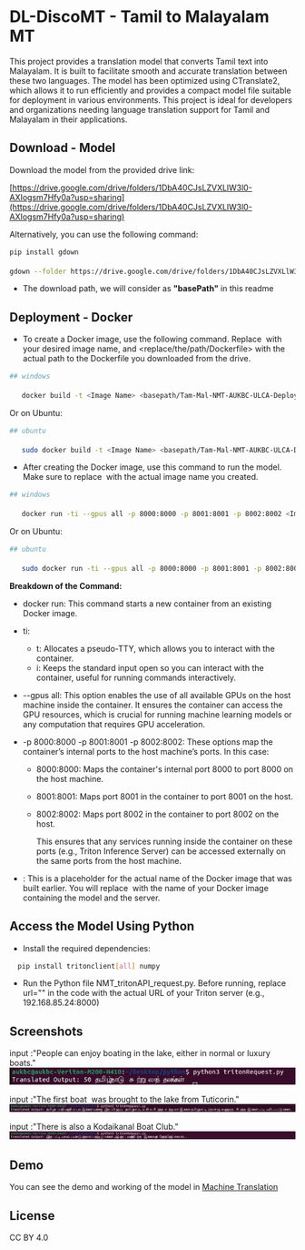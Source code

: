 
# DL-DiscoMT - Tamil to Malayalam MT 

 This project provides a translation model that converts Tamil text into Malayalam. It is built to facilitate smooth and accurate translation between these two languages. The model has been optimized using CTranslate2, which allows it to run efficiently and provides a compact model file suitable for deployment in various environments. This project is ideal for developers and organizations needing language translation support for Tamil and Malayalam in their applications.
   
## Download - Model

Download the model from the provided drive link: 

   [https://drive.google.com/drive/folders/1DbA40CJsLZVXLlW3l0-AXIogsm7Hfy0a?usp=sharing](https://drive.google.com/drive/folders/1DbA40CJsLZVXLlW3l0-AXIogsm7Hfy0a?usp=sharing)

Alternatively, you can use the following command:

```bash
pip install gdown

gdown --folder https://drive.google.com/drive/folders/1DbA40CJsLZVXLlW3l0-AXIogsm7Hfy0a?usp=sharing

```
* The download path, we will consider as **"basePath"** in this readme

## Deployment - Docker  

* To create a Docker image, use the following command. Replace <Image Name> with your desired image name, and <replace/the/path/Dockerfile> with the actual path to the Dockerfile you downloaded from the drive.


```bash
## windows

   docker build -t <Image Name> <basepath/Tam-Mal-NMT-AUKBC-ULCA-Deploy/>
```
Or on Ubuntu:
```bash
## ubuntu

   sudo docker build -t <Image Name> <basepath/Tam-Mal-NMT-AUKBC-ULCA-Deploy/>
```

* After creating the Docker image, use this command to run the model. Make sure to replace <Image Name> with the actual image name you created.

```bash
## windows

   docker run -ti --gpus all -p 8000:8000 -p 8001:8001 -p 8002:8002 <Image Name>
```
Or on Ubuntu:
```bash
## ubuntu

   sudo docker run -ti --gpus all -p 8000:8000 -p 8001:8001 -p 8002:8002 <Image Name>
```
**Breakdown of the Command:**

- docker run: This command starts a new container from an existing Docker image.

- ti:

  - t: Allocates a pseudo-TTY, which allows you to interact with the container.
  - i: Keeps the standard input open so you can interact with the container, useful for running commands interactively.
- --gpus all: This option enables the use of all available GPUs on the host machine inside the container. It ensures the container can access the GPU resources, which is crucial for running machine learning models or any computation that requires GPU acceleration.

- -p 8000:8000 -p 8001:8001 -p 8002:8002: These options map the container’s internal ports to the host machine’s ports. In this case:

  - 8000:8000: Maps the container's internal port 8000 to port 8000 on the host machine.
  - 8001:8001: Maps port 8001 in the container to port 8001 on the host.
  - 8002:8002: Maps port 8002 in the container to port 8002 on the host.

    This ensures that any services running inside the container on these ports (e.g., Triton Inference Server) can be accessed externally on the same ports from the host machine.

- <Image Name>: This is a placeholder for the actual name of the Docker image that was built earlier. You will replace <Image Name> with the name of your Docker image containing the model and the server.



## Access the Model Using Python 

* Install the required dependencies:

```bash
  pip install tritonclient[all] numpy
```

* Run the Python file NMT_tritonAPI_request.py. Before running, replace url="<url of triton server>" in the code with the actual URL of your Triton server (e.g., 192.168.85.24:8000)




## Screenshots
input :"People can enjoy boating in the lake, either in normal or luxury boats."
![App Screenshot](https://github.com/dldiscomt/DL-DiscoMT-HinTam/blob/main/OutputScreenshots/Screenshot%20from%202024-09-10%2015-37-03.png?raw=true)


input :"The first boat  was brought to the lake from Tuticorin."
![App Screenshot ](https://github.com/dldiscomt/DL-DiscoMT-HinTam/blob/main/OutputScreenshots/Screenshot%20from%202024-09-10%2015-38-40.png?raw=true)


input :"There is also a Kodaikanal Boat Club."
![App Screenshot](https://github.com/dldiscomt/DL-DiscoMT-HinTam/blob/main/OutputScreenshots/Screenshot%20from%202024-09-10%2016-08-46.png?raw=true)


## Demo

You can see the demo and working of the model in 
[Machine Translation](https://searchko.co.in/transaukbc/)


## License
CC BY 4.0 
